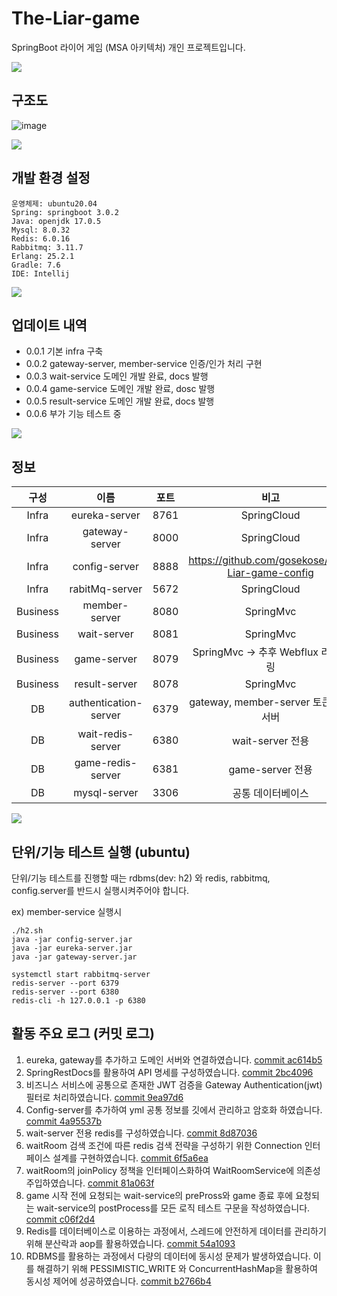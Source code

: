 
# The-Liar-game
SpringBoot 라이어 게임 (MSA 아키텍처) 개인 프로젝트입니다.

![](../header.png)


## 구조도
![image](https://user-images.githubusercontent.com/88478829/221398562-98a55b51-5c90-404b-b89c-fb76d5a684d0.png)


![](../header.png)


## 개발 환경 설정
```
운영체제: ubuntu20.04
Spring: springboot 3.0.2
Java: openjdk 17.0.5
Mysql: 8.0.32
Redis: 6.0.16
Rabbitmq: 3.11.7
Erlang: 25.2.1
Gradle: 7.6
IDE: Intellij
```
![](../header.png)

## 업데이트 내역

* 0.0.1 기본 infra 구축 
* 0.0.2 gateway-server, member-service 인증/인가 처리 구현
* 0.0.3 wait-service 도메인 개발 완료, docs 발행
* 0.0.4 game-service 도메인 개발 완료, dosc 발행
* 0.0.5 result-service 도메인 개발 완료, docs 발행
* 0.0.6 부가 기능 테스트 중


![](../header.png)
## 정보
|구성|이름|포트|비고
|:---:|:---:|:---:|:---:|
|Infra|eureka-server|8761|SpringCloud|
|Infra|gateway-server|8000|SpringCloud|
|Infra|config-server|8888|https://github.com/gosekose/The-Liar-game-config|
|Infra|rabitMq-server|5672|SpringCloud|
|Business|member-server|8080|SpringMvc|
|Business|wait-server|8081|SpringMvc|
|Business|game-server|8079|SpringMvc -> 추후 Webflux 리펙토링|
|Business|result-server|8078|SpringMvc|
|DB|authentication-server|6379|gateway, member-server 토큰 인증 서버|
|DB|wait-redis-server|6380|wait-server 전용|
|DB|game-redis-server|6381|game-server 전용|
|DB|mysql-server|3306|공통 데이터베이스|

![](../header.png)


## 단위/기능 테스트 실행 (ubuntu)
단위/기능 테스트를 진행할 때는 
rdbms(dev: h2) 와 redis, rabbitmq, config.server를 반드시 실행시켜주어야 합니다. 

ex) member-service 실행시 
```
./h2.sh
java -jar config-server.jar
java -jar eureka-server.jar
java -jar gateway-server.jar

systemctl start rabbitmq-server
redis-server --port 6379
redis-server --port 6380
redis-cli -h 127.0.0.1 -p 6380
```

## 활동 주요 로그 (커밋 로그) 
1. eureka, gateway를 추가하고 도메인 서버와 연결하였습니다. [commit ac614b5](https://github.com/gosekose/The-Liar-game/pull/15/commits/ac614b5bf38ad77511e2da8e798c469a4b5c2393)
2. SpringRestDocs를 활용하여 API 명세를 구성하였습니다. [commit 2bc4096](https://github.com/gosekose/The-Liar-game/commit/2bc409635debee55b638cd233381b7965eaa7aff)
3. 비즈니스 서비스에 공통으로 존재한 JWT 검증을 Gateway Authentication(jwt) 필터로 처리하였습니다. [commit 9ea97d6](https://github.com/gosekose/The-Liar-game/commit/9ea97d65f0e98c86874d66356ec42adb45186f13)
4. Config-server를 추가하여 yml 공통 정보를 깃에서 관리하고 암호화 하였습니다. [commit 4a95537b](https://github.com/gosekose/The-Liar-game/commit/4a95537b2d269227e0ebe9ea3964ec8946202694)
5. wait-server 전용 redis를 구성하였습니다. [commit 8d87036](https://github.com/gosekose/The-Liar-game/commit/8d8703624b712c9c0b24dd8ebf678337f3af6cd0) 
6. waitRoom 검색 조건에 따른 redis 검색 전략을 구성하기 위한 Connection 인터페이스 설계를 구현하였습니다. [commit 6f5a6ea](https://github.com/gosekose/The-Liar-game/commit/6f5a6eaf9918e9de71b1542973242fe65c089675)
7. waitRoom의 joinPolicy 정책을 인터페이스화하여 WaitRoomService에 의존성 주입하였습니다. [commit 81a063f](https://github.com/gosekose/The-Liar-game/commit/81a063fb2a65a62be0922dc0395c2ed602662fa0) 
8. game 시작 전에 요청되는 wait-service의 prePross와 game 종료 후에 요청되는 wait-service의 postProcess를 모든 로직 테스트 구문을 작성하였습니다. [commit c06f2d4](https://github.com/gosekose/The-Liar-game/commit/c06f2d4486bdd3435e8a336a42efb7d01f0ca734)
9. Redis를 데이터베이스로 이용하는 과정에서, 스레드에 안전하게 데이터를 관리하기 위해 분산락과 aop를 활용하였습니다. [commit 54a1093](https://github.com/gosekose/The-Liar-game/commit/54a109380fe848cfa973c0ef9b0029f43362eefa)
10. RDBMS를 활용하는 과정에서 다량의 데이터에 동시성 문제가 발생하였습니다. 이를 해결하기 위해 PESSIMISTIC_WRITE 와 ConcurrentHashMap을 활용하여 동시성 제어에 성공하였습니다. [commit b2766b4](https://github.com/gosekose/The-Liar-game/blob/main/result-service/src/main/java/liar/resultservice/result/service/save/SavePolicyImpl.java)
